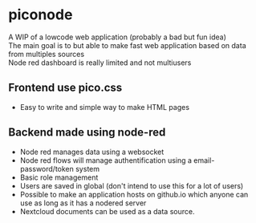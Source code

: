# piconode

A WIP of a lowcode web application (probably a bad but fun idea)       
The main goal is to but able to make fast web application based on data from multiples sources    
Node red dashboard is really limited and not multiusers

## Frontend use pico.css
- Easy to write and simple way to make HTML pages

## Backend made using node-red
- Node red manages data using a websocket
- Node red flows will manage authentification using a email-password/token system
- Basic role management
- Users are saved in global (don't intend to use this for a lot of users)
- Possible to make an application hosts on github.io which anyone can use as long as it has a nodered server
- Nextcloud documents can be used as a data source.
